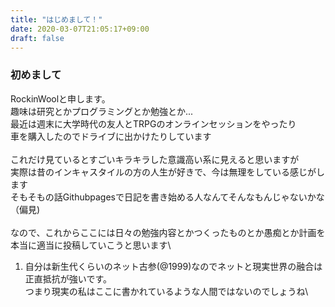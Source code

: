 ```yaml
---
title: "はじめまして！"
date: 2020-03-07T21:05:17+09:00
draft: false
---
```

### 初めまして

RockinWoolと申します。  \
趣味は研究とかプログラミングとか勉強とか...  \
最近は週末に大学時代の友人とTRPGのオンラインセッションをやったり\
車を購入したのでドライブに出かけたりしています\
\
これだけ見ているとすごいキラキラした意識高い系に見えると思いますが\
実際は昔のインキャスタイルの方の人生が好きで、今は無理をしている感じがします\
そもそもの話Githubpagesで日記を書き始める人なんてそんなもんじゃないかな（偏見)\
\
なので、これからここには日々の勉強内容とかつくったものとか愚痴とか計画を本当に適当に投稿していこうと思います\
1. 自分は新生代くらいのネット古参(@1999)なのでネットと現実世界の融合は正直抵抗が強いです。\
つまり現実の私はここに書かれているような人間ではないのでしょうね\
